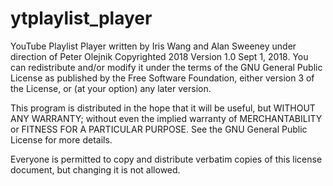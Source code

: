 # ytplaylist_player

YouTube Playlist Player   written by Iris Wang and Alan Sweeney under direction of Peter Olejnik Copyrighted 2018 Version 1.0 Sept 1, 2018.  You can redistribute and/or modify it under the terms of the GNU General Public License as published by the Free Software Foundation, either version 3 of the License, or (at your option) any later version.

This program is distributed in the hope that it will be useful, but WITHOUT ANY WARRANTY; without even the implied warranty of MERCHANTABILITY or FITNESS FOR A PARTICULAR PURPOSE.  See the GNU General Public License for more details.

Everyone is permitted to copy and distribute verbatim copies of this license document, but changing it is not allowed. 
